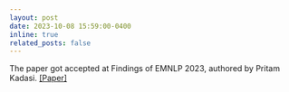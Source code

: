 ```yaml
---
layout: post
date: 2023-10-08 15:59:00-0400
inline: true
related_posts: false
---
```


The paper got accepted at Findings of EMNLP 2023, authored by Pritam Kadasi. [[Paper]](https://2023.emnlp.org/)
